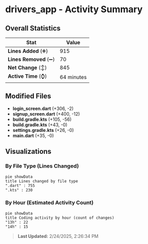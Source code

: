 # drivers_app - Activity Summary 

## Overall Statistics

| Stat                   | Value                                                             |
| ---------------------- | ----------------------------------------------------------------- |
| **Lines Added** (➕)   | 915                                          |
| **Lines Removed** (➖) | 70                                        |
| **Net Change** (↕)    | 845                |
| **Active Time** (⌚)   | 64 minutes |


## Modified Files
- **login_screen.dart** (+306, -2)
- **signup_screen.dart** (+400, -12)
- **build.gradle.kts** (+105, -56)
- **build.gradle.kts** (+43, -0)
- **settings.gradle.kts** (+26, -0)
- **main.dart** (+35, -0)

## Visualizations

### By File Type (Lines Changed)

```mermaid
pie showData
title Lines changed by file type
".dart" : 755
".kts" : 230
```

### By Hour (Estimated Activity Count)

```mermaid
pie showData
title Coding activity by hour (count of changes)
"13h" : 22
"14h" : 15
```


> **Last Updated:** 2/24/2025, 2:26:34 PM
